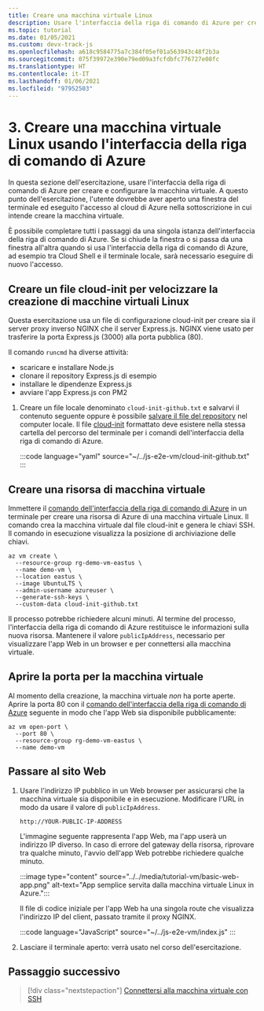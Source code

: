 ```yaml
---
title: Creare una macchina virtuale Linux
description: Usare l'interfaccia della riga di comando di Azure per creare e configurare la macchina virtuale. A questo punto dell'esercitazione, l'utente dovrebbe aver aperto una finestra del terminale ed eseguito l'accesso al cloud di Azure con l'interfaccia della riga di comando di Azure nella sottoscrizione in cui intende creare la macchina virtuale.
ms.topic: tutorial
ms.date: 01/05/2021
ms.custom: devx-track-js
ms.openlocfilehash: a618c9584775a7c384f05ef01a563943c48f2b3a
ms.sourcegitcommit: 075f39972e390e79ed09a3fcfdbfc776727e08fc
ms.translationtype: HT
ms.contentlocale: it-IT
ms.lasthandoff: 01/06/2021
ms.locfileid: "97952503"
---
```

# <a name="3-create-linux-virtual-machine-using-azure-cli"></a>3. Creare una macchina virtuale Linux usando l'interfaccia della riga di comando di Azure

In questa sezione dell'esercitazione, usare l'interfaccia della riga di comando di Azure per creare e configurare la macchina virtuale. A questo punto dell'esercitazione, l'utente dovrebbe aver aperto una finestra del terminale ed eseguito l'accesso al cloud di Azure nella sottoscrizione in cui intende creare la macchina virtuale. 

È possibile completare tutti i passaggi da una singola istanza dell'interfaccia della riga di comando di Azure. Se si chiude la finestra o si passa da una finestra all'altra quando si usa l'interfaccia della riga di comando di Azure, ad esempio tra Cloud Shell e il terminale locale, sarà necessario eseguire di nuovo l'accesso. 

## <a name="create-a-cloud-init-file-to-expedite-linux-virtual-machine-creation"></a>Creare un file cloud-init per velocizzare la creazione di macchine virtuali Linux

Questa esercitazione usa un file di configurazione cloud-init per creare sia il server proxy inverso NGINX che il server Express.js. NGINX viene usato per trasferire la porta Express.js (3000) alla porta pubblica (80). 

Il comando `runcmd` ha diverse attività:
* scaricare e installare Node.js
* clonare il repository Express.js di esempio
* installare le dipendenze Express.js
* avviare l'app Express.js con PM2

1. Creare un file locale denominato `cloud-init-github.txt` e salvarvi il contenuto seguente oppure è possibile [salvare il file del repository](https://github.com/Azure-Samples/js-e2e-vm/blob/main/cloud-init-github.txt) nel computer locale. Il file [cloud-init](https://cloudinit.readthedocs.io/en/latest/topics/examples.html#yaml-examples) formattato deve esistere nella stessa cartella del percorso del terminale per i comandi dell'interfaccia della riga di comando di Azure.

    :::code language="yaml" source="~/../js-e2e-vm/cloud-init-github.txt" :::

## <a name="create-a-virtual-machine-resource"></a>Creare una risorsa di macchina virtuale 

Immettere il [comando dell'interfaccia della riga di comando di Azure](/cli/azure/vm?view=azure-cli-latest#az_vm_create) in un terminale per creare una risorsa di Azure di una macchina virtuale Linux. Il comando crea la macchina virtuale dal file cloud-init e genera le chiavi SSH. Il comando in esecuzione visualizza la posizione di archiviazione delle chiavi. 

```azurecli
az vm create \
  --resource-group rg-demo-vm-eastus \
  --name demo-vm \
  --location eastus \
  --image UbuntuLTS \
  --admin-username azureuser \
  --generate-ssh-keys \
  --custom-data cloud-init-github.txt
```

Il processo potrebbe richiedere alcuni minuti. Al termine del processo, l'interfaccia della riga di comando di Azure restituisce le informazioni sulla nuova risorsa. Mantenere il valore `publicIpAddress`, necessario per visualizzare l'app Web in un browser e per connettersi alla macchina virtuale. 
     

## <a name="open-port-for-virtual-machine"></a>Aprire la porta per la macchina virtuale

Al momento della creazione, la macchina virtuale _non_ ha porte aperte. Aprire la porta 80 con il [comando dell'interfaccia della riga di comando di Azure](/cli/azure/vm?view=azure-cli-latest#az_vm_open_port) seguente in modo che l'app Web sia disponibile pubblicamente:

```azurecli
az vm open-port \
  --port 80 \
  --resource-group rg-demo-vm-eastus \
  --name demo-vm
```

## <a name="browse-to-web-site"></a>Passare al sito Web

1. Usare l'indirizzo IP pubblico in un Web browser per assicurarsi che la macchina virtuale sia disponibile e in esecuzione. Modificare l'URL in modo da usare il valore di `publicIpAddress`.

    ```HTTP
    http://YOUR-PUBLIC-IP-ADDRESS
    ```

    L'immagine seguente rappresenta l'app Web, ma l'app userà un indirizzo IP diverso. In caso di errore del gateway della risorsa, riprovare tra qualche minuto, l'avvio dell'app Web potrebbe richiedere qualche minuto. 

    :::image type="content" source="../../media/tutorial-vm/basic-web-app.png" alt-text="App semplice servita dalla macchina virtuale Linux in Azure.":::

    Il file di codice iniziale per l'app Web ha una singola route che visualizza l'indirizzo IP del client, passato tramite il proxy NGINX. 

    :::code language="JavaScript" source="~/../js-e2e-vm/index.js" :::

1. Lasciare il terminale aperto: verrà usato nel corso dell'esercitazione.

## <a name="next-step"></a>Passaggio successivo

> [!div class="nextstepaction"]
> [Connettersi alla macchina virtuale con SSH](connect-linux-virtual-machine-ssh.md) 